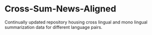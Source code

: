 # Cross-Sum-News-Aligned
Continually updated repository housing cross lingual and mono lingual summarization data for different language pairs.
